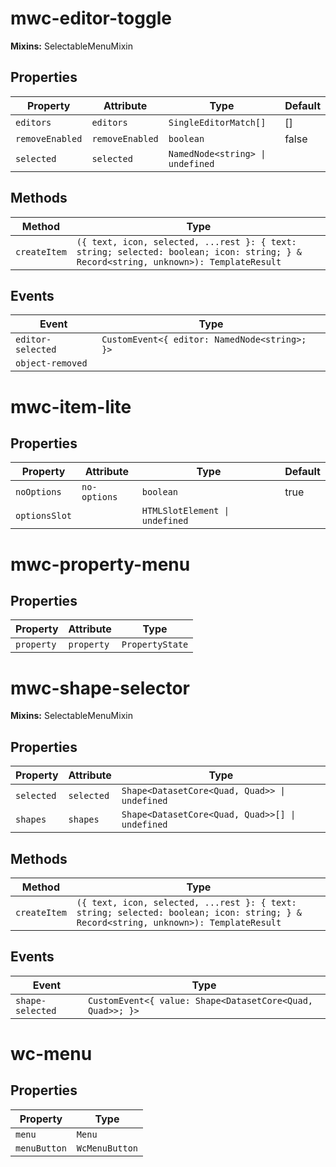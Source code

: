# mwc-editor-toggle

**Mixins:** SelectableMenuMixin

## Properties

| Property        | Attribute       | Type                             | Default |
|-----------------|-----------------|----------------------------------|---------|
| `editors`       | `editors`       | `SingleEditorMatch[]`            | []      |
| `removeEnabled` | `removeEnabled` | `boolean`                        | false   |
| `selected`      | `selected`      | `NamedNode<string> \| undefined` |         |

## Methods

| Method       | Type                                             |
|--------------|--------------------------------------------------|
| `createItem` | `({ text, icon, selected, ...rest }: { text: string; selected: boolean; icon: string; } & Record<string, unknown>): TemplateResult` |

## Events

| Event             | Type                                          |
|-------------------|-----------------------------------------------|
| `editor-selected` | `CustomEvent<{ editor: NamedNode<string>; }>` |
| `object-removed`  |                                               |


# mwc-item-lite

## Properties

| Property      | Attribute    | Type                           | Default |
|---------------|--------------|--------------------------------|---------|
| `noOptions`   | `no-options` | `boolean`                      | true    |
| `optionsSlot` |              | `HTMLSlotElement \| undefined` |         |


# mwc-property-menu

## Properties

| Property   | Attribute  | Type            |
|------------|------------|-----------------|
| `property` | `property` | `PropertyState` |


# mwc-shape-selector

**Mixins:** SelectableMenuMixin

## Properties

| Property   | Attribute  | Type                                            |
|------------|------------|-------------------------------------------------|
| `selected` | `selected` | `Shape<DatasetCore<Quad, Quad>> \| undefined`   |
| `shapes`   | `shapes`   | `Shape<DatasetCore<Quad, Quad>>[] \| undefined` |

## Methods

| Method       | Type                                             |
|--------------|--------------------------------------------------|
| `createItem` | `({ text, icon, selected, ...rest }: { text: string; selected: boolean; icon: string; } & Record<string, unknown>): TemplateResult` |

## Events

| Event            | Type                                             |
|------------------|--------------------------------------------------|
| `shape-selected` | `CustomEvent<{ value: Shape<DatasetCore<Quad, Quad>>; }>` |


# wc-menu

## Properties

| Property     | Type           |
|--------------|----------------|
| `menu`       | `Menu`         |
| `menuButton` | `WcMenuButton` |

